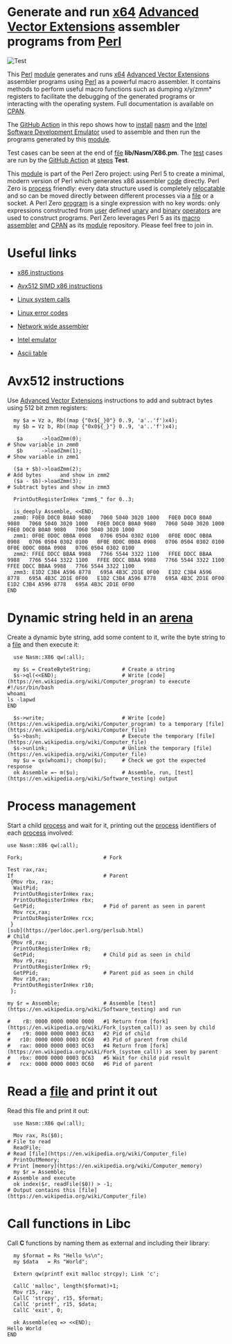 # Generate and run [x64](https://en.wikipedia.org/wiki/X86-64) [Advanced Vector Extensions](https://en.wikipedia.org/wiki/AVX-512) assembler programs from [Perl](http://www.perl.org/) 

![Test](https://github.com/philiprbrenan/Nasmx86/workflows/Test/badge.svg)


This [Perl](http://www.perl.org/) [module](https://en.wikipedia.org/wiki/Modular_programming) generates and runs [x64](https://en.wikipedia.org/wiki/X86-64) [Advanced Vector Extensions](https://en.wikipedia.org/wiki/AVX-512) assembler programs using [Perl](http://www.perl.org/) as
a powerful macro assembler. It contains methods to perform useful macro
functions such as dumping x/y/zmm* registers to facilitate the debugging of the
generated programs or interacting with the operating system.  Full documentation
is available on [CPAN](https://metacpan.org/pod/Nasm::X86).


The [GitHub Action](https://docs.github.com/en/free-pro-team@latest/actions/quickstart) in this repo shows how to [install](https://en.wikipedia.org/wiki/Installation_(computer_programs)) [nasm](https://github.com/netwide-assembler/nasm) and the [Intel Software Development Emulator](https://software.intel.com/content/www/us/en/develop/articles/intel-software-development-emulator.html) used
to assemble and then run the programs generated by this [module](https://en.wikipedia.org/wiki/Modular_programming). 

Test cases can be seen at the end of [file](https://en.wikipedia.org/wiki/Computer_file) **lib/Nasm/X86.pm**.  The [test](https://en.wikipedia.org/wiki/Software_testing) cases
are run by the [GitHub Action](https://docs.github.com/en/free-pro-team@latest/actions/quickstart) at [steps](http://docs.oasis-open.org/dita/dita/v1.3/errata02/os/complete/part3-all-inclusive/contentmodels/cmlts.html#cmlts__steps) **Test**.


This [module](https://en.wikipedia.org/wiki/Modular_programming) is part of the Perl Zero project: using Perl 5 to create a minimal,
modern version of Perl which generates x86 assembler [code](https://en.wikipedia.org/wiki/Computer_program) directly. Perl Zero
is [process](https://en.wikipedia.org/wiki/Process_management_(computing)) friendly: every data structure used is completely [relocatable](https://en.wikipedia.org/wiki/Relocation_%28computing%29) and so
can be moved directly between different processes via a [file](https://en.wikipedia.org/wiki/Computer_file) or a socket. A
Perl Zero [program](https://en.wikipedia.org/wiki/Computer_program) is a single expression with no key words: only expressions
constructed from [user](https://en.wikipedia.org/wiki/User_(computing)) defined
[unary](https://en.wikipedia.org/wiki/Unary_operation)
and
[binary](https://en.wikipedia.org/wiki/Binary_operation)
[operators](https://en.wikipedia.org/wiki/Operator_(mathematics))
are used to construct programs. Perl Zero
leverages Perl 5 as its
[macro assembler](https://en.wikipedia.org/wiki/Assembly_language#Macros) and
[CPAN](https://metacpan.org/author/PRBRENAN)
as its [module](https://en.wikipedia.org/wiki/Modular_programming) repository. Please feel free to join in.

# Useful links

- [x86 instructions](https://hjlebbink.github.io/x86doc/)

- [Avx512 SIMD x86 instructions](https://www.officedaytime.com/simd512e/)

- [Linux system calls](https://filippo.io/linux-syscall-table/)

- [Linux error codes](https://www-numi.fnal.gov/offline_software/srt_public_context/WebDocs/Errors/unix_system_errors.html)

- [Network wide assembler](https://www.nasm.us/xdoc/2.15.05/html/nasmdoc0.html)

- [Intel emulator](https://software.intel.com/content/dam/develop/external/us/en/documents/downloads/sde-external-8.63.0-2021-01-18-lin.tar.bz2)

- [Ascii table](https://www.asciitable.com/)


# Avx512 instructions

Use [Advanced Vector Extensions](https://en.wikipedia.org/wiki/AVX-512) instructions to add and subtract bytes using 512 bit zmm registers:

```
  my $a = Vz a, Rb((map {"0x${_}0"} 0..9, 'a'..'f')x4);
  my $b = Vz b, Rb((map {"0x0${_}"} 0..9, 'a'..'f')x4);

   $a      ->loadZmm(0);                                                        # Show variable in zmm0
   $b      ->loadZmm(1);                                                        # Show variable in zmm1

  ($a + $b)->loadZmm(2);                                                        # Add bytes      and show in zmm2
  ($a - $b)->loadZmm(3);                                                        # Subtract bytes and show in zmm3

  PrintOutRegisterInHex "zmm$_" for 0..3;

  is_deeply Assemble, <<END;
  zmm0: F0E0 D0C0 B0A0 9080   7060 5040 3020 1000   F0E0 D0C0 B0A0 9080   7060 5040 3020 1000   F0E0 D0C0 B0A0 9080   7060 5040 3020 1000   F0E0 D0C0 B0A0 9080   7060 5040 3020 1000
  zmm1: 0F0E 0D0C 0B0A 0908   0706 0504 0302 0100   0F0E 0D0C 0B0A 0908   0706 0504 0302 0100   0F0E 0D0C 0B0A 0908   0706 0504 0302 0100   0F0E 0D0C 0B0A 0908   0706 0504 0302 0100
  zmm2: FFEE DDCC BBAA 9988   7766 5544 3322 1100   FFEE DDCC BBAA 9988   7766 5544 3322 1100   FFEE DDCC BBAA 9988   7766 5544 3322 1100   FFEE DDCC BBAA 9988   7766 5544 3322 1100
  zmm3: E1D2 C3B4 A596 8778   695A 4B3C 2D1E 0F00   E1D2 C3B4 A596 8778   695A 4B3C 2D1E 0F00   E1D2 C3B4 A596 8778   695A 4B3C 2D1E 0F00   E1D2 C3B4 A596 8778   695A 4B3C 2D1E 0F00
END
```


# Dynamic string held in an [arena](https://en.wikipedia.org/wiki/Region-based_memory_management) 

Create a dynamic byte string, add some content to it, write the byte string to
a [file](https://en.wikipedia.org/wiki/Computer_file) and then execute it:

```
  use Nasm::X86 qw(:all);

  my $s = CreateByteString;          # Create a string
  $s->ql(<<END);                     # Write [code](https://en.wikipedia.org/wiki/Computer_program) to execute
#!/usr/bin/bash
whoami
ls -lapwd
END

  $s->write;                         # Write [code](https://en.wikipedia.org/wiki/Computer_program) to a temporary [file](https://en.wikipedia.org/wiki/Computer_file) 
  $s->bash;                          # Execute the temporary [file](https://en.wikipedia.org/wiki/Computer_file) 
  $s->unlink;                        # Unlink the temporary [file](https://en.wikipedia.org/wiki/Computer_file) 
  my $u = qx(whoami); chomp($u);     # Check we got the expected response
  ok Assemble =~ m($u);              # Assemble, run, [test](https://en.wikipedia.org/wiki/Software_testing) output
```


# Process management


Start a child [process](https://en.wikipedia.org/wiki/Process_management_(computing)) and wait for it, printing out the [process](https://en.wikipedia.org/wiki/Process_management_(computing)) identifiers of
each [process](https://en.wikipedia.org/wiki/Process_management_(computing)) involved:


  ```
  use Nasm::X86 qw(:all);

  Fork;                          # Fork

  Test rax,rax;
  If                             # Parent
   {Mov rbx, rax;
    WaitPid;
    PrintOutRegisterInHex rax;
    PrintOutRegisterInHex rbx;
    GetPid;                      # Pid of parent as seen in parent
    Mov rcx,rax;
    PrintOutRegisterInHex rcx;
   }
  [sub](https://perldoc.perl.org/perlsub.html)                            # Child
   {Mov r8,rax;
    PrintOutRegisterInHex r8;
    GetPid;                      # Child pid as seen in child
    Mov r9,rax;
    PrintOutRegisterInHex r9;
    GetPPid;                     # Parent pid as seen in child
    Mov r10,rax;
    PrintOutRegisterInHex r10;
   };

  my $r = Assemble;              # Assemble [test](https://en.wikipedia.org/wiki/Software_testing) and run

  #    r8: 0000 0000 0000 0000   #1 Return from [fork](https://en.wikipedia.org/wiki/Fork_(system_call)) as seen by child
  #    r9: 0000 0000 0003 0C63   #2 Pid of child
  #   r10: 0000 0000 0003 0C60   #3 Pid of parent from child
  #   rax: 0000 0000 0003 0C63   #4 Return from [fork](https://en.wikipedia.org/wiki/Fork_(system_call)) as seen by parent
  #   rbx: 0000 0000 0003 0C63   #5 Wait for child pid result
  #   rcx: 0000 0000 0003 0C60   #6 Pid of parent
  ```


# Read a [file](https://en.wikipedia.org/wiki/Computer_file) and print it out


Read this file and print it out:

```
  use Nasm::X86 qw(:all);

  Mov rax, Rs($0);                                                              # File to read
  ReadFile;                                                                     # Read [file](https://en.wikipedia.org/wiki/Computer_file) 
  PrintOutMemory;                                                               # Print [memory](https://en.wikipedia.org/wiki/Computer_memory) 
  my $r = Assemble;                                                             # Assemble and execute
  ok index($r, readFile($0)) > -1;                                              # Output contains this [file](https://en.wikipedia.org/wiki/Computer_file) 
```

# Call functions in Libc

Call **C** functions by naming them as external and including their library:

```
  my $format = Rs "Hello %s\n";
  my $data   = Rs "World";

  Extern qw(printf exit malloc strcpy); Link 'c';

  CallC 'malloc', length($format)+1;
  Mov r15, rax;
  CallC 'strcpy', r15, $format;
  CallC 'printf', r15, $data;
  CallC 'exit', 0;

  ok Assemble(eq => <<END);
Hello World
END
```
